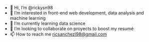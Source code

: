 - 👋 Hi, I’m @rickysn98
- 👀 I’m interested in front-end web development, data analysis and machine learning
- 🌱 I’m currently learning data science
- 💞️ I’m looking to collaborate on proyects to boost my resumé
- 📫 How to reach me ricsanchezl98@gmail.com

<!---
rickysn98/rickysn98 is a ✨ special ✨ repository because its `README.md` (this file) appears on your GitHub profile.
You can click the Preview link to take a look at your changes.
--->
